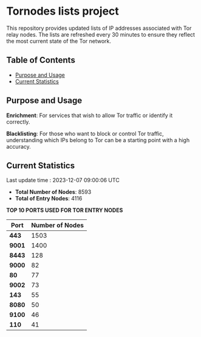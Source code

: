# Tornodes lists project

This repository provides updated lists of IP addresses associated with Tor relay nodes. The lists are refreshed every 30 minutes to ensure they reflect the most current state of the Tor network.

## Table of Contents

- [Purpose and Usage](#purpose-and-usage)
- [Current Statistics](#current-statistics)


## Purpose and Usage

**Enrichment**: For services that wish to allow Tor traffic or identify it correctly.

**Blacklisting**: For those who want to block or control Tor traffic, understanding which IPs belong to Tor can be a starting point with a high accuracy.

## Current Statistics

Last update time : 2023-12-07 09:00:06 UTC

- **Total Number of Nodes**: 8593
- **Total of Entry Nodes**: 4116

**TOP 10 PORTS USED FOR TOR ENTRY NODES**

| **Port** | **Number of Nodes** |
|------|-----------------|
| **443**   | 1503  |
| **9001**   | 1400  |
| **8443**   | 128  |
| **9000**   | 82  |
| **80**   | 77  |
| **9002**   | 73  |
| **143**   | 55  |
| **8080**   | 50  |
| **9100**   | 46  |
| **110**   | 41  |

